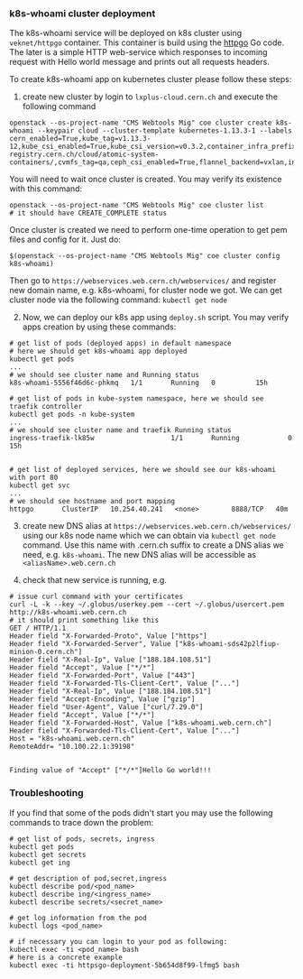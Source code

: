### k8s-whoami cluster deployment
The k8s-whoami service will be deployed on k8s cluster using `veknet/httpgo`
container. This container is build using the
[httpgo](https://github.com/dmwm/CMSKubernetes/tree/master/docker/httpgo)
Go code. The later is a simple HTTP web-service which responses to
incoming request with Hello world message and prints out all requests
headers.

To create k8s-whoami app on kubernetes cluster please follow these steps:

1. create new cluster by login to `lxplus-cloud.cern.ch` and execute the
   following command

```
openstack --os-project-name "CMS Webtools Mig" coe cluster create k8s-whoami --keypair cloud --cluster-template kubernetes-1.13.3-1 --labels cern_enabled=True,kube_tag=v1.13.3-12,kube_csi_enabled=True,kube_csi_version=v0.3.2,container_infra_prefix=gitlab-registry.cern.ch/cloud/atomic-system-containers/,cvmfs_tag=qa,ceph_csi_enabled=True,flannel_backend=vxlan,ingress_controller=traefik
```

You will need to wait once cluster is created. You may verify its existence
with this command:
```
openstack --os-project-name "CMS Webtools Mig" coe cluster list
# it should have CREATE_COMPLETE status
```

Once cluster is created we need to perform one-time operation to get pem files
and config for it. Just do:
```
$(openstack --os-project-name "CMS Webtools Mig" coe cluster config k8s-whoami)
```

Then go to `https://webservices.web.cern.ch/webservices/` and register new
domain name, e.g. k8s-whoami, for cluster node we got. We can get cluster node via
the following command:
`
kubectl get node
`

2. Now, we can deploy our k8s app using `deploy.sh` script. You may verify apps
   creation by using these commands:
```
# get list of pods (deployed apps) in default namespace
# here we should get k8s-whoami app deployed
kubectl get pods
...
# we should see cluster name and Running status
k8s-whoami-5556f46d6c-phkmq   1/1       Running   0          15h

# get list of pods in kube-system namespace, here we should see traefik controller
kubectl get pods -n kube-system
...
# we should see cluster name and traefik Running status
ingress-traefik-lk85w                   1/1       Running            0  15h


# get list of deployed services, here we should see our k8s-whoami with port 80
kubectl get svc
...
# we should see hostname and port mapping
httpgo       ClusterIP   10.254.40.241   <none>        8888/TCP   40m
```

3. create new DNS alias at `https://webservices.web.cern.ch/webservices/`
using our k8s node name which we can obtain via `kubectl get node` command.
Use this name with .cern.ch suffix to create a DNS alias we need, e.g.
`k8s-whoami`. The new DNS alias will be accessible as `<aliasName>.web.cern.ch`

4. check that new service is running, e.g. 
```
# issue curl command with your certificates
curl -L -k --key ~/.globus/userkey.pem --cert ~/.globus/usercert.pem http://k8s-whoami.web.cern.ch
# it should print something like this
GET / HTTP/1.1
Header field "X-Forwarded-Proto", Value ["https"]
Header field "X-Forwarded-Server", Value ["k8s-whoami-sds42p2lfiup-minion-0.cern.ch"]
Header field "X-Real-Ip", Value ["188.184.108.51"]
Header field "Accept", Value ["*/*"]
Header field "X-Forwarded-Port", Value ["443"]
Header field "X-Forwarded-Tls-Client-Cert", Value ["..."]
Header field "X-Real-Ip", Value ["188.184.108.51"]
Header field "Accept-Encoding", Value ["gzip"]
Header field "User-Agent", Value ["curl/7.29.0"]
Header field "Accept", Value ["*/*"]
Header field "X-Forwarded-Host", Value ["k8s-whoami.web.cern.ch"]
Header field "X-Forwarded-Tls-Client-Cert", Value ["..."]
Host = "k8s-whoami.web.cern.ch"
RemoteAddr= "10.100.22.1:39198"


Finding value of "Accept" ["*/*"]Hello Go world!!!
```

### Troubleshooting
If you find that some of the pods didn't start you may use the following
commands to trace down the problem:
```
# get list of pods, secrets, ingress
kubectl get pods
kubectl get secrets
kubectl get ing

# get description of pod,secret,ingress
kubectl describe pod/<pod_name>
kubectl describe ing/<ingress_name>
kubectl describe secrets/<secret_name>

# get log information from the pod
kubectl logs <pod_name>

# if necessary you can login to your pod as following:
kubectl exec -ti <pod_name> bash
# here is a concrete example
kubectl exec -ti httpsgo-deployment-5b654d8f99-lfmg5 bash
```

